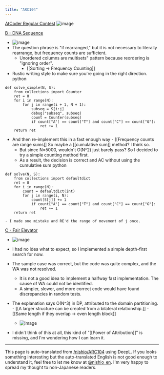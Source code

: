```yaml
---
title: "ARC104"
---
```


[AtCoder Regular Contest](https://atcoder.jp/contests/arc104)
![image](https://gyazo.com/081fb0643104fc030e8fa2efcc2e3c98/thumb/1000)

[B - DNA Sequence](https://atcoder.jp/contests/arc104/tasks/arc104_b)
- ![image](https://gyazo.com/818fada48bf4efbe9a8b0cf3d2bd63f8/thumb/1000)
- The question phrase is "if rearranged," but it is not necessary to literally rearrange, but frequency counts are sufficient.
    - Unordered columns are multisets" pattern because reordering is "ignoring order".
        - [[Sorting → Frequency Counting]]
- Rustic writing style to make sure you're going in the right direction.
python

```
def solve_simple(N, S):
    from collections import Counter
    ret = 0
    for i in range(N):
        for j in range(i + 1, N + 1):
            subseq = S[i:j]
            debug("subseq", subseq)
            count = Counter(subseq)
            if count["A"] == count["T"] and count["C"] == count["G"]:
                ret += 1
    return ret
```

- And then re-implement this in a fast enough way
        - [[Frequency counts are range sums]] So maybe a [[cumulative sum]] method? I think so.
    - But since N=5000, wouldn't O(N^2) just barely pass? So I decided to try a simple counting method first.
    - As a result, the decision is correct and AC without using the cumulative sum
python

```
def solve(N, S):
    from collections import defaultdict
    ret = 0
    for i in range(N):
        count = defaultdict(int)
        for j in range(i, N):
            count[S[j]] += 1
            if count["A"] == count["T"] and count["C"] == count["G"]:
                ret += 1
    return ret
```

    - I made one mistake and RE'd the range of movement of j once.

[C - Fair Elevator](https://atcoder.jp/contests/arc104/tasks/arc104_c)
- ![image](https://gyazo.com/b3d2128a1b48c990053e2085fc64aa88/thumb/1000)
- I had no idea what to expect, so I implemented a simple depth-first search for now.
- The sample case was correct, but the code was quite complex, and the WA was not resolved.
    - It is not a good idea to implement a halfway fast implementation. The cause of WA could not be identified.
    - A simpler, slower, and more correct code would have found discrepancies in random tests.
- The explanation says O(N^3) in DP, attributed to the domain partitioning.
        - [[A larger structure can be created from a bilateral relationship.]]
        - [[Same length if they overlap → even length block]]
    - ![image](https://gyazo.com/06ed0feefd8266f248933d30d8b3f36f/thumb/1000)

- I didn't think of this at all, this kind of "[[Power of Attribution]]" is missing, and I'm wondering how I can learn it.


---
This page is auto-translated from [/nishio/ARC104](https://scrapbox.io/nishio/ARC104) using DeepL. If you looks something interesting but the auto-translated English is not good enough to understand it, feel free to let me know at [@nishio_en](https://twitter.com/nishio_en). I'm very happy to spread my thought to non-Japanese readers.